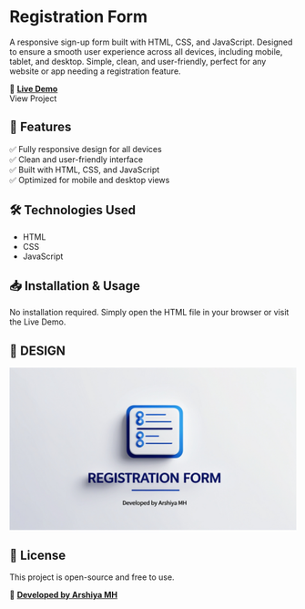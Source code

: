 # Registration Form
A responsive sign-up form built with HTML, CSS, and JavaScript. Designed to ensure a smooth user experience across all devices, including mobile, tablet, and desktop. Simple, clean, and user-friendly, perfect for any website or app needing a registration feature.

🚀 **[Live Demo](https://arshiya-mh.github.io/SignUpPro/)**  
View Project

## 📌 Features  
✅ Fully responsive design for all devices  
✅ Clean and user-friendly interface  
✅ Built with HTML, CSS, and JavaScript  
✅ Optimized for mobile and desktop views  

## 🛠️ Technologies Used  
- HTML  
- CSS  
- JavaScript  

## 📥 Installation & Usage  
No installation required. Simply open the HTML file in your browser or visit the Live Demo.

## 📌 DESIGN
![Alt text](readmelogo.jpg)


## 📜 License  
This project is open-source and free to use.

🚀 **[Developed by Arshiya MH](https://github.com/arshiya-mh)**
